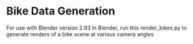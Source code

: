 # Bike Data Generation
For use with Blender version 2.93
In Blender, run this render_bikes.py to generate renders of a bike scene at various camera angles
